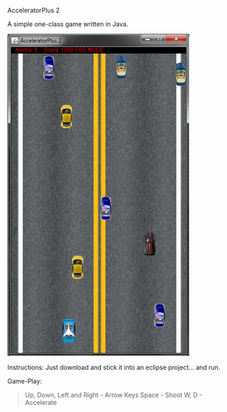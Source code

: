 AcceleratorPlus 2

A simple one-class game written in Java.

![screen shot](screenshot_accelP2.PNG?raw=true "AcceleratorPlus 2")

Instructions:
Just download and stick it into an eclipse project... and run.

Game-Play:
  >Up, Down, Left and Right - Arrow Keys
  >Space                    - Shoot
  >W, D                     - Accelerate
